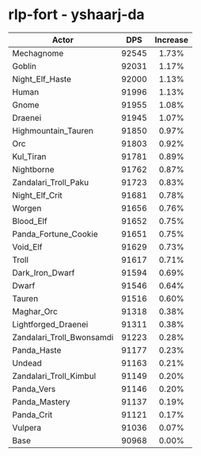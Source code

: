 # rlp-fort - yshaarj-da
| Actor | DPS | Increase |
|---|:---:|:---:|
|Mechagnome|92545|1.73%|
|Goblin|92031|1.17%|
|Night_Elf_Haste|92000|1.13%|
|Human|91996|1.13%|
|Gnome|91955|1.08%|
|Draenei|91945|1.07%|
|Highmountain_Tauren|91850|0.97%|
|Orc|91803|0.92%|
|Kul_Tiran|91781|0.89%|
|Nightborne|91762|0.87%|
|Zandalari_Troll_Paku|91723|0.83%|
|Night_Elf_Crit|91681|0.78%|
|Worgen|91656|0.76%|
|Blood_Elf|91652|0.75%|
|Panda_Fortune_Cookie|91651|0.75%|
|Void_Elf|91629|0.73%|
|Troll|91617|0.71%|
|Dark_Iron_Dwarf|91594|0.69%|
|Dwarf|91546|0.64%|
|Tauren|91516|0.60%|
|Maghar_Orc|91318|0.38%|
|Lightforged_Draenei|91311|0.38%|
|Zandalari_Troll_Bwonsamdi|91223|0.28%|
|Panda_Haste|91177|0.23%|
|Undead|91163|0.21%|
|Zandalari_Troll_Kimbul|91149|0.20%|
|Panda_Vers|91146|0.20%|
|Panda_Mastery|91137|0.19%|
|Panda_Crit|91121|0.17%|
|Vulpera|91036|0.07%|
|Base|90968|0.00%|
